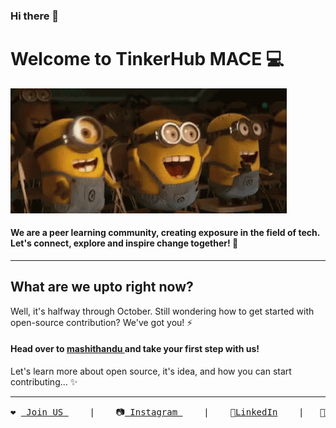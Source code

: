 ### Hi there 👋

# Welcome to TinkerHub MACE 💻
![](minions-yay.gif)

#### We are a peer learning community, creating exposure in the field of tech. Let's connect, explore and inspire change together! 👯

----

## What are we upto right now?

Well, it's halfway through October. Still wondering how to get started with open-source contribution?
We've got you! ⚡
#### Head over to <a href="https://github.com/tinkerhubmace/mashithandu"> mashithandu </a> and take your first step with us!
Let's learn more about open source, it's idea, and how you can start contributing... ✨ 

---
<pre>
❤️ <a href="https://linktr.ee/tinkerhub.mace"> Join US </a>    |    📷<a href="https://www.instagram.com/tinkerhub.mace/"> Instagram </a>    |    💼<a href="https://www.linkedin.com/company/tinkerhub-mace">LinkedIn</a>    |   🐥<a href="https://twitter.com/TinkerhubMace">Twitter</a>    
</pre>



<!--
**tinkerhubmace/tinkerhubmace** is a ✨ _special_ repository because its `README.md` (this file) appears on your GitHub profile.

Here are some ideas to get you started:

- 🔭 I’m currently working on ...
- 🌱 I’m currently learning ...
- 👯 I’m looking to collaborate on ...
- 🤔 I’m looking for help with ...
- 💬 Ask me about ...
- 📫 How to reach me: ...
- 😄 Pronouns: ...
- ⚡ Fun fact: ...
-->
